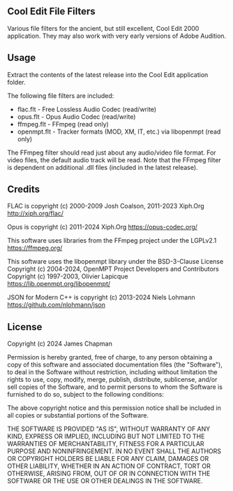 Cool Edit File Filters
----------------------
Various file filters for the ancient, but still excellent, Cool Edit 2000 application.
They may also work with very early versions of Adobe Audition.


Usage
-----
Extract the contents of the latest release into the Cool Edit application folder.

The following file filters are included:
- flac.flt - Free Lossless Audio Codec (read/write)
- opus.flt - Opus Audio Codec (read/write)
- ffmpeg.flt - FFmpeg (read only)
- openmpt.flt - Tracker formats (MOD, XM, IT, etc.) via libopenmpt (read only)

The FFmpeg filter should read just about any audio/video file format.
For video files, the default audio track will be read.
Note that the FFmpeg filter is dependent on additional .dll files (included in the latest release).


Credits
-------
FLAC is copyright (c) 2000-2009 Josh Coalson, 2011-2023 Xiph.Org
http://xiph.org/flac/

Opus is copyright (c) 2011-2024 Xiph.Org
https://opus-codec.org/

This software uses libraries from the FFmpeg project under the LGPLv2.1
https://ffmpeg.org/

This software uses the libopenmpt library under the BSD-3-Clause License
Copyright (c) 2004-2024, OpenMPT Project Developers and Contributors
Copyright (c) 1997-2003, Olivier Lapicque
https://lib.openmpt.org/libopenmpt/

JSON for Modern C++ is copyright (c) 2013-2024 Niels Lohmann
https://github.com/nlohmann/json

License
-------
Copyright (c) 2024 James Chapman

Permission is hereby granted, free of charge, to any person obtaining a copy
of this software and associated documentation files (the "Software"), to deal
in the Software without restriction, including without limitation the rights
to use, copy, modify, merge, publish, distribute, sublicense, and/or sell
copies of the Software, and to permit persons to whom the Software is
furnished to do so, subject to the following conditions:

The above copyright notice and this permission notice shall be included in all
copies or substantial portions of the Software.

THE SOFTWARE IS PROVIDED "AS IS", WITHOUT WARRANTY OF ANY KIND, EXPRESS OR
IMPLIED, INCLUDING BUT NOT LIMITED TO THE WARRANTIES OF MERCHANTABILITY,
FITNESS FOR A PARTICULAR PURPOSE AND NONINFRINGEMENT. IN NO EVENT SHALL THE
AUTHORS OR COPYRIGHT HOLDERS BE LIABLE FOR ANY CLAIM, DAMAGES OR OTHER
LIABILITY, WHETHER IN AN ACTION OF CONTRACT, TORT OR OTHERWISE, ARISING FROM,
OUT OF OR IN CONNECTION WITH THE SOFTWARE OR THE USE OR OTHER DEALINGS IN THE
SOFTWARE.
